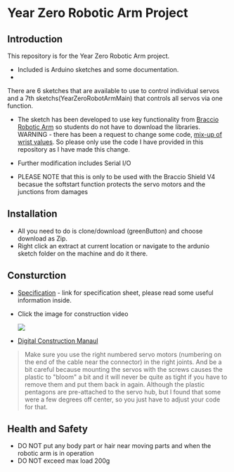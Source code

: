 # Year Zero Robotic Arm Project
## Introduction 
This repository is for the Year Zero Robotic Arm project. 

* Included is Arduino sketches and some documentation.
* 
There are 6 sketches that are available to use to control individual servos and a 7th sketchs(YearZeroRobotArmMain) that controls all servos via one function. 

* The sketch has been developed to use key functionality from [Braccio Robotic Arm](https://github.com/arduino-org/arduino-library-braccio) so students do not have to download the libraries. WARNING - there has been a request to change some code, [mix-up of wrist values](https://github.com/arduino-org/arduino-library-braccio/pull/4/commits/4ee82eac74b98196bec2413bd87deda3019e3a5c). So please only use the code I have provided in this repository as I have made this change.

* Further modification includes Serial I/O

* PLEASE NOTE that this is only to be used with the Braccio Shield V4 becasue the softstart function protects the servo motors and the junctions from damages



## Installation 

* All you need to do is clone/download (greenButton) and choose download as Zip. 
* Right click an extract at current location or navigate to the ardunio sketch folder on the machine and do it there. 

## Consturction
* [Specification]() - link for specification sheet, please read some useful information inside.

* Click the image for construction video

  [![](http://img.youtube.com/vi/5VkjJXm6bx8/0.jpg)](https://www.youtube.com/watch?time_continue=16&v=Lwb2ppat_bs "Robotic Arm Construction")

* [Digital Construction Manaul](https://www.robotshop.com/media/files/pdf/Braccio_Quick_Start_Guide.pdf)

>Make sure you use the right numbered servo motors (numbering on the end of the cable near the connector) in the right joints.  And be a bit careful because mounting the servos with the screws causes the plastic to "bloom" a bit and it will never be quite as tight if you have to remove them and put them back in again.  Although the plastic pentagons are pre-attached to the servo hub, but I found that some were a few degrees off center, so you just have to adjust your code for that.

## Health and Safety

* DO NOT put any body part or hair near moving parts and when the robotic arm is in operation 
* DO NOT exceed max load 200g
